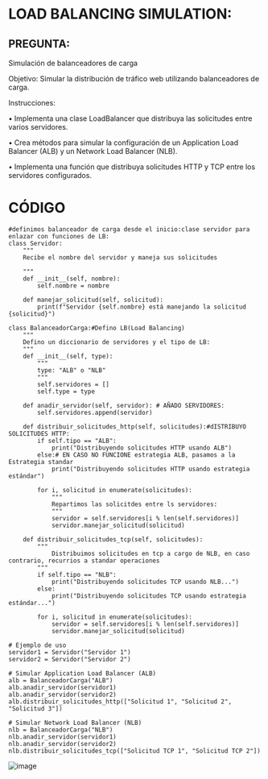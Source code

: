 # LOAD BALANCING SIMULATION: 
## PREGUNTA:
 Simulación de balanceadores de carga
 
Objetivo: Simular la distribución de tráfico web utilizando balanceadores de carga.

Instrucciones:

• Implementa una clase LoadBalancer que distribuya las solicitudes entre varios servidores.

• Crea métodos para simular la configuración de un Application Load Balancer (ALB) y un
Network Load Balancer (NLB).

• Implementa una función que distribuya solicitudes HTTP y TCP entre los servidores
configurados.

# CÓDIGO
````
#definimos balanceador de carga desde el inicio:clase servidor para enlazar con funciones de LB:
class Servidor:
    """
    Recibe el nombre del servidor y maneja sus solicitudes

    """
    def __init__(self, nombre): 
        self.nombre = nombre

    def manejar_solicitud(self, solicitud):
        print(f"Servidor {self.nombre} está manejando la solicitud {solicitud}")

class BalanceadorCarga:#Defino LB(Load Balancing)
    """
    Defino un diccionario de servidores y el tipo de LB:
    """
    def __init__(self, type):
        """
        type: "ALB" o "NLB"
        """
        self.servidores = []
        self.type = type

    def anadir_servidor(self, servidor): # AÑADO SERVIDORES:
        self.servidores.append(servidor)

    def distribuir_solicitudes_http(self, solicitudes):#dISTRIBUYO SOLICITUDES HTTP:
        if self.tipo == "ALB":
            print("Distribuyendo solicitudes HTTP usando ALB")
        else:# EN CASO NO FUNCIONE estrategia ALB, pasamos a la Estrategia standar
            print("Distribuyendo solicitudes HTTP usando estrategia estándar")
        
        for i, solicitud in enumerate(solicitudes):
            """
            Repartimos las solicitdes entre ls servidores:
            """
            servidor = self.servidores[i % len(self.servidores)]
            servidor.manejar_solicitud(solicitud)

    def distribuir_solicitudes_tcp(self, solicitudes):
        """
            Distribuimos solicitudes en tcp a cargo de NLB, en caso contrario, recurrios a standar operaciones
        """
        if self.tipo == "NLB":
            print("Distribuyendo solicitudes TCP usando NLB...")
        else:
            print("Distribuyendo solicitudes TCP usando estrategia estándar...")
        
        for i, solicitud in enumerate(solicitudes):
            servidor = self.servidores[i % len(self.servidores)]
            servidor.manejar_solicitud(solicitud)

# Ejemplo de uso
servidor1 = Servidor("Servidor 1")
servidor2 = Servidor("Servidor 2")

# Simular Application Load Balancer (ALB)
alb = BalanceadorCarga("ALB")
alb.anadir_servidor(servidor1)
alb.anadir_servidor(servidor2)
alb.distribuir_solicitudes_http(["Solicitud 1", "Solicitud 2", "Solicitud 3"])

# Simular Network Load Balancer (NLB)
nlb = BalanceadorCarga("NLB")
nlb.anadir_servidor(servidor1)
nlb.anadir_servidor(servidor2)
nlb.distribuir_solicitudes_tcp(["Solicitud TCP 1", "Solicitud TCP 2"])

````
![image](https://github.com/Fx2048/COMU_REDES/assets/131219987/fccce969-9c41-4d67-9130-e17c8714e33f)



